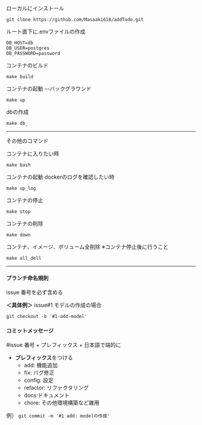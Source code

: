 ローカルにインストール

```
git clone https://github.com/Masaaki618/addTodo.git
```

ルート直下に.envファイルの作成

```
DB_HOST=db 
DB_USER=postgres 
DB_PASSWORD=password
```

コンテナのビルド

```
make build
```

コンテナの起動 --バックグラウンド

```
make up
```

dbの作成

```
make db_
```

---

その他のコマンド

コンテナに入りたい時

```
make bash
```

コンテナの起動 dockerのログを確認したい時

```
make up_log
```

コンテナの停止

```
make stop
```

コンテナの削除

```
make down
```

コンテナ、イメージ、ボリューム全削除
※コンテナ停止後に行うこと

```
make all_dell
```

---

#### ブランチ命名規則

issue 番号を必ず含める

**＜具体例＞**
issue#1 モデルの作成の場合

`git checkout -b '#1-add-model'`

#### コミットメッセージ

#issue 番号 + プレフィックス + 日本語で端的に

- **プレフィックス**をつける
    - add: 機能追加
    - fix: バグ修正
    - config: 設定
    - refactor: リファクタリング
    - docs:ドキュメント
    - chore: その他環境構築など雑用

例）
`git commit -m '#1 add: modelの作成' `
